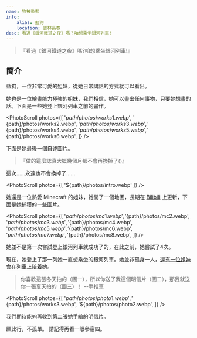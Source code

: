 ```yaml
---
name: 狗被染藍
info:
    alias: 藍狗
    location: 吉林長春
desc: 看過《銀河鐵道之夜》嗎？咱想乘坐銀河列車!
---
```


> 『看過《銀河鐵道之夜》嗎?咱想乘坐銀河列車!』

## 簡介

藍狗，一位非常可愛的姐妹，從她日常講話的方式就可以看出。

她也是一位繪畫能力極強的姐妹，我們相信，她可以畫出任何事物，只要她想畫的話。下面是一些她登上銀河列車之前的畫作。

<PhotoScroll photos={[
    '${path}/photos/works1.webp',
    '${path}/photos/works2.webp',
    '${path}/photos/works3.webp',
    '${path}/photos/works4.webp',
    '${path}/photos/works5.webp',
    '${path}/photos/works6.webp',
]} />

下面是她最後一個自述圖片。

> 『做的這麼認真大概幾個月都不會再換掉了()』

這次……永遠也不會換掉了……

<PhotoScroll photos={[ '${path}/photos/intro.webp' ]} />

她還是一位熱愛 Minecraft 的姐妹，她開了一個地圖，長期在 [Bilibili](https://space.bilibili.com/2119605209) 上更新，下面是她捕獲的一些圖片。

<PhotoScroll photos={[
    '${path}/photos/mc1.webp',
    '${path}/photos/mc2.webp',
    '${path}/photos/mc3.webp',
    '${path}/photos/mc4.webp',
    '${path}/photos/mc5.webp',
    '${path}/photos/mc6.webp',
    '${path}/photos/mc7.webp',
    '${path}/photos/mc8.webp',
]} />


她並不是第一次嘗試登上銀河列車就成功了的，在此之前，她嘗試了4次。

現在，她登上了那一列她一直想乘坐的銀河列車。她並非孤身一人，[還有一位姐妹會在列車上陪着她](https://www.one-among.us/profile/Anilovr)。

> 你喜歡這張冬天拍的（圖一），所以你送了我這個明信片（圖二），那我就送你一張夏天拍的（圖三）！ --手推車

<PhotoScroll photos={[
    '${path}/photos/photo1.webp',
    '${path}/photos/works3.webp',
    '${path}/photos/photo2.webp',
]} />

我們期待能夠再收到第二張她手繪的明信片。

願此行，不孤單。
請記得再看一眼參宿四。
